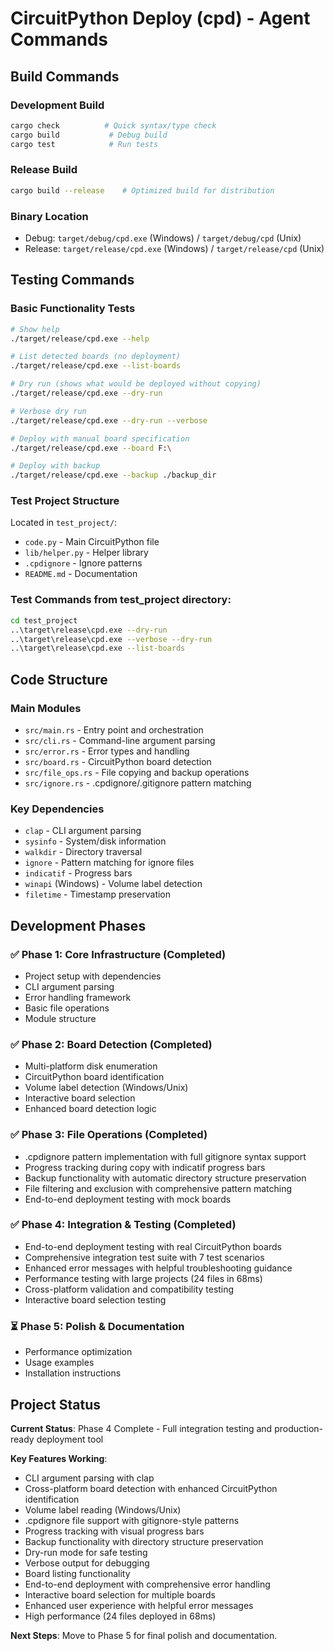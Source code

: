 # CircuitPython Deploy (cpd) - Agent Commands

## Build Commands

### Development Build
```bash
cargo check          # Quick syntax/type check
cargo build           # Debug build
cargo test            # Run tests
```

### Release Build
```bash
cargo build --release    # Optimized build for distribution
```

### Binary Location
- Debug: `target/debug/cpd.exe` (Windows) / `target/debug/cpd` (Unix)
- Release: `target/release/cpd.exe` (Windows) / `target/release/cpd` (Unix)

## Testing Commands

### Basic Functionality Tests
```bash
# Show help
./target/release/cpd.exe --help

# List detected boards (no deployment)
./target/release/cpd.exe --list-boards

# Dry run (shows what would be deployed without copying)
./target/release/cpd.exe --dry-run

# Verbose dry run
./target/release/cpd.exe --dry-run --verbose

# Deploy with manual board specification
./target/release/cpd.exe --board F:\

# Deploy with backup
./target/release/cpd.exe --backup ./backup_dir
```

### Test Project Structure
Located in `test_project/`:
- `code.py` - Main CircuitPython file
- `lib/helper.py` - Helper library  
- `.cpdignore` - Ignore patterns
- `README.md` - Documentation

### Test Commands from test_project directory:
```bash
cd test_project
..\target\release\cpd.exe --dry-run
..\target\release\cpd.exe --verbose --dry-run
..\target\release\cpd.exe --list-boards
```

## Code Structure

### Main Modules
- `src/main.rs` - Entry point and orchestration
- `src/cli.rs` - Command-line argument parsing  
- `src/error.rs` - Error types and handling
- `src/board.rs` - CircuitPython board detection
- `src/file_ops.rs` - File copying and backup operations
- `src/ignore.rs` - .cpdignore/.gitignore pattern matching

### Key Dependencies
- `clap` - CLI argument parsing
- `sysinfo` - System/disk information
- `walkdir` - Directory traversal
- `ignore` - Pattern matching for ignore files
- `indicatif` - Progress bars
- `winapi` (Windows) - Volume label detection
- `filetime` - Timestamp preservation

## Development Phases

### ✅ Phase 1: Core Infrastructure (Completed)
- Project setup with dependencies
- CLI argument parsing
- Error handling framework  
- Basic file operations
- Module structure

### ✅ Phase 2: Board Detection (Completed)
- Multi-platform disk enumeration
- CircuitPython board identification
- Volume label detection (Windows/Unix)
- Interactive board selection
- Enhanced board detection logic

### ✅ Phase 3: File Operations (Completed)
- .cpdignore pattern implementation with full gitignore syntax support
- Progress tracking during copy with indicatif progress bars
- Backup functionality with automatic directory structure preservation
- File filtering and exclusion with comprehensive pattern matching
- End-to-end deployment testing with mock boards

### ✅ Phase 4: Integration & Testing (Completed)
- End-to-end deployment testing with real CircuitPython boards
- Comprehensive integration test suite with 7 test scenarios
- Enhanced error messages with helpful troubleshooting guidance
- Performance testing with large projects (24 files in 68ms)
- Cross-platform validation and compatibility testing
- Interactive board selection testing

### ⏳ Phase 5: Polish & Documentation
- Performance optimization
- Usage examples
- Installation instructions

## Project Status

**Current Status**: Phase 4 Complete - Full integration testing and production-ready deployment tool

**Key Features Working**:
- CLI argument parsing with clap
- Cross-platform board detection with enhanced CircuitPython identification
- Volume label reading (Windows/Unix)
- .cpdignore file support with gitignore-style patterns
- Progress tracking with visual progress bars
- Backup functionality with directory structure preservation
- Dry-run mode for safe testing
- Verbose output for debugging
- Board listing functionality
- End-to-end deployment with comprehensive error handling
- Interactive board selection for multiple boards
- Enhanced user experience with helpful error messages
- High performance (24 files deployed in 68ms)

**Next Steps**: Move to Phase 5 for final polish and documentation.
